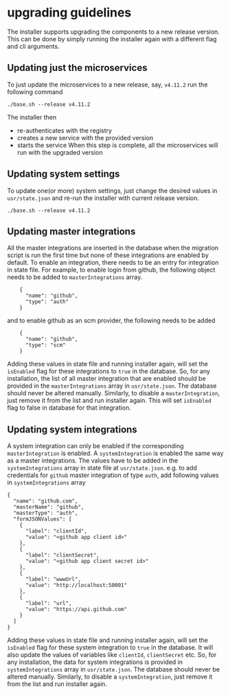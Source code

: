 # upgrading guidelines

The installer supports upgrading the components to a new release version. This can be done by simply running the installer again with a different flag and cli arguments.

## Updating just the microservices  

To just update the microservices to a new release, say, `v4.11.2` run the following command

```
./base.sh --release v4.11.2
```

The installer then
  - re-authenticates with the registry
  - creates a new service with the provided version
  - starts the service
When this step is complete, all the microservices will run with the upgraded version


## Updating system settings

To update one(or more) system settings, just change the desired values in `usr/state.json` and re-run the installer with current release version.

```
./base.sh --release v4.11.2
```

## Updating master integrations

All the master integrations are inserted in the database when the migration script is run the first time but none of these integrations are enabled by default. To enable an integration, there needs to be an entry for integration in state file. For example, to enable login from github, the following object needs to be added to `masterIntegrations` array.

```
    {
      "name": "github",
      "type": "auth"
    }
```

and to enable github as an scm provider, the following needs to be added

```
    {
      "name": "github",
      "type": "scm"
    }
```

Adding these values in state file and running installer again, will set the `isEnabled` flag for these integrations to `true` in the database. So, for any installation, the list of all master integration that are enabled should be provided in the `masterIntegrations` array in `usr/state.json`. The database should never be altered manually.
Similarly, to disable a `masterIntegration`, just remove it from the list and run installer again. This will set `isEnabled` flag to false in database for that integration.

## Updating system integrations

A system integration can only be enabled if the corresponding `masterIntegration` is enabled. A `systemIntegration` is enabled the same way as a master integrations. The values have to be added in the `systemIntegrations` array in state file at `usr/state.json`. e.g. to add credentials for `github` master integration of type `auth`, add following values in `systemIntegrations` array

```
{
  "name": "github.com",
  "masterName": "github",
  "masterType": "auth",
  "formJSONValues": [
    {
      "label": "clientId",
      "value": "<github app client id>"
    },
    {
      "label": "clientSecret",
      "value": "<github app client secret id>"
    },
    {
      "label": "wwwUrl",
      "value": "http://localhost:50001"
    },
    {
      "label": "url",
      "value": "https://api.github.com"
    }
  ]
}
```

Adding these values in state file and running installer again, will set the `isEnabled` flag for these system integration to `true` in the database. It will also update the values of variables like `clientId`, `clientSecret` etc. So, for any installation, the data for system integrations is provided in `systemIntegrations` array in `usr/state.json`. The database should never be altered manually.
Similarly, to disable a `systemIntegration`, just remove it from the list and run installer again.
